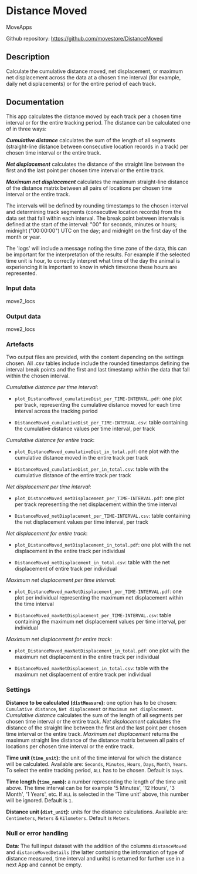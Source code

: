 # Distance Moved

MoveApps

Github repository: <https://github.com/movestore/DistanceMoved>

## Description

Calculate the cumulative distance moved, net displacement, or maximum net displacement across the data at a chosen time interval (for example, daily net displacements) or for the entire period of each track.

## Documentation

This app calculates the distance moved by each track per a chosen time interval or for the entire tracking period. The distance can be calculated one of in three ways:

***Cumulative distance*** calculates the sum of the length of all segments (straight-line distance between consecutive location records in a track) per chosen time interval or the entire track.

***Net displacement*** calculates the distance of the straight line between the first and the last point per chosen time interval or the entire track.

***Maximum net displacement*** calculates the maximum straight-line distance of the distance matrix between all pairs of locations per chosen time interval or the entire track.

The intervals will be defined by rounding timestamps to the chosen interval and determining track segments (consecutive location records) from the data set that fall within each interval. The break point between intervals is defined at the start of the interval: "00" for seconds, minutes or hours; midnight ("00:00:00") UTC on the day; and midnight on the first day of the month or year. 

The 'logs' will include a message noting the time zone of the data, this can be important for the interpretation of the results. For example if the selected time unit is hour, to correctly interpret what time of the day the animal is experiencing it is important to know in which timezone these hours are represented.

### Input data

move2_locs

### Output data

move2_locs

### Artefacts

Two output files are provided, with the content depending on the settings chosen. All .csv tables include include the rounded timestamps defining the interval break points and the first and last timestamp within the data that fall within the chosen interval.

*Cumulative distance per time interval*:

-   `plot_DistanceMoved_cumulativeDist_per_TIME-INTERVAL.pdf`: one plot per track, representing the cumulative distance moved for each time interval across the tracking period

-   `DistanceMoved_cumulativeDist_per_TIME-INTERVAL.csv`: table containing the cumulative distance values per time interval, per track

*Cumulative distance for entire track*:

-   `plot_DistanceMoved_cumulativeDist_in_total.pdf`: one plot with the cumulative distance moved in the entire track per track

-   `DistanceMoved_cumulativeDist_per_in_total.csv`: table with the cumulative distance of the entire track per track

*Net displacement per time interval*:

-   `plot_DistanceMoved_netDisplacement_per_TIME-INTERVAL.pdf`: one plot per track representing the net displacement within the time interval

-   `DistanceMoved_netDisplacement_per_TIME-INTERVAL.csv`: table containing the net displacement values per time interval, per track

*Net displacement for entire track*:

-   `plot_DistanceMoved_netDisplacement_in_total.pdf`: one plot with the net displacement in the entire track per individual

-   `DistanceMoved_netDisplacement_in_total.csv`: table with the net displacement of entire track per individual

*Maximum net displacement per time interval*:

-   `plot_DistanceMoved_maxNetDisplacement_per_TIME-INTERVAL.pdf`: one plot per individual representing the maximum net displacement within the time interval

-   `DistanceMoved_maxNetDisplacement_per_TIME-INTERVAL.csv`: table containing the maximum net displacement values per time interval, per individual

*Maximum net displacement for entire track*:

-   `plot_DistanceMoved_maxNetDisplacement_in_total.pdf`: one plot with the maximum net displacement in the entire track per individual

-   `DistanceMoved_maxNetDisplacement_in_total.csv`: table with the maximum net displacement of entire track per individual

### Settings

**Distance to be calculated (`distMeasure`):** one option has to be chosen: `Cumulative distance`, `Net displacement` or `Maximum net displacement`. *Cumulative distance* calculates the sum of the length of all segments per chosen time interval or the entire track. *Net displacement* calculates the distance of the straight line between the first and the last point per chosen time interval or the entire track. *Maximum net displacement* returns the maximum straight line distance of the distance matrix between all pairs of locations per chosen time interval or the entire track.

**Time unit (`time_unit`):** the unit of the time interval for which the distance will be calculated. Available are: `Seconds`, `Minutes`, `Hours`, `Days`, `Month`, `Years`. To select the entire tracking period, `ALL` has to be chosen. Default is `Days`.

**Time length (`time_numb`):** a number representing the length of the time unit above. The time interval can be for example '5 Minutes', '12 Hours', '3 Month', '1 Years', etc. If `ALL` is selected in the 'Time unit' above, this number will be ignored. Default is `1`.

**Distance unit (`dist_unit`):** units for the distance calculations. Available are: `Centimeters`, `Meters` & `Kilometers`. Default is `Meters`.

### Null or error handling

**Data**: The full input dataset with the addition of the columns `distanceMoved` and `distanceMovedDetails` (the latter containing the information of type of distance measured, time interval and units) is returned for further use in a next App and cannot be empty.